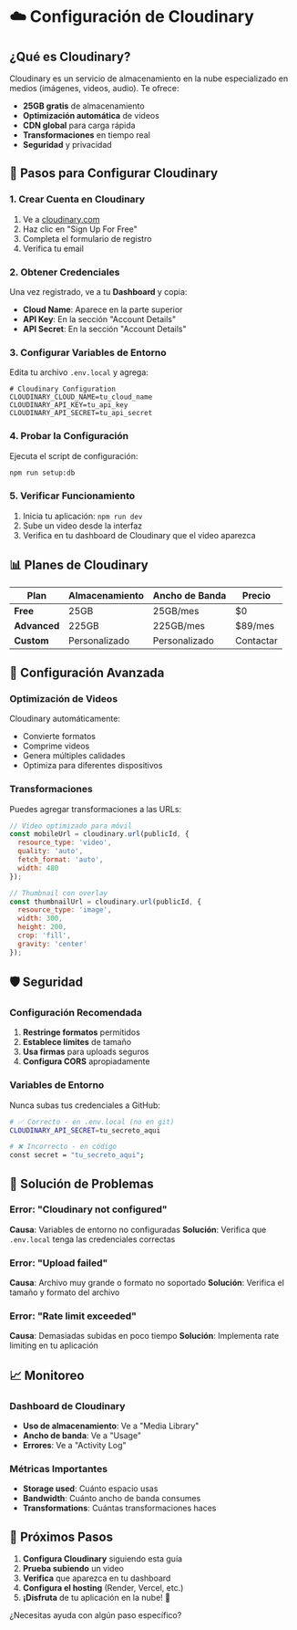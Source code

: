 # ☁️ Configuración de Cloudinary

## ¿Qué es Cloudinary?

Cloudinary es un servicio de almacenamiento en la nube especializado en medios (imágenes, videos, audio). Te ofrece:

- **25GB gratis** de almacenamiento
- **Optimización automática** de videos
- **CDN global** para carga rápida
- **Transformaciones** en tiempo real
- **Seguridad** y privacidad

## 🚀 Pasos para Configurar Cloudinary

### 1. Crear Cuenta en Cloudinary

1. Ve a [cloudinary.com](https://cloudinary.com)
2. Haz clic en "Sign Up For Free"
3. Completa el formulario de registro
4. Verifica tu email

### 2. Obtener Credenciales

Una vez registrado, ve a tu **Dashboard** y copia:

- **Cloud Name**: Aparece en la parte superior
- **API Key**: En la sección "Account Details"
- **API Secret**: En la sección "Account Details"

### 3. Configurar Variables de Entorno

Edita tu archivo `.env.local` y agrega:

```env
# Cloudinary Configuration
CLOUDINARY_CLOUD_NAME=tu_cloud_name
CLOUDINARY_API_KEY=tu_api_key
CLOUDINARY_API_SECRET=tu_api_secret
```

### 4. Probar la Configuración

Ejecuta el script de configuración:

```bash
npm run setup:db
```

### 5. Verificar Funcionamiento

1. Inicia tu aplicación: `npm run dev`
2. Sube un video desde la interfaz
3. Verifica en tu dashboard de Cloudinary que el video aparezca

## 📊 Planes de Cloudinary

| Plan | Almacenamiento | Ancho de Banda | Precio |
|------|----------------|----------------|--------|
| **Free** | 25GB | 25GB/mes | $0 |
| **Advanced** | 225GB | 225GB/mes | $89/mes |
| **Custom** | Personalizado | Personalizado | Contactar |

## 🔧 Configuración Avanzada

### Optimización de Videos

Cloudinary automáticamente:
- Convierte formatos
- Comprime videos
- Genera múltiples calidades
- Optimiza para diferentes dispositivos

### Transformaciones

Puedes agregar transformaciones a las URLs:

```javascript
// Video optimizado para móvil
const mobileUrl = cloudinary.url(publicId, {
  resource_type: 'video',
  quality: 'auto',
  fetch_format: 'auto',
  width: 480
});

// Thumbnail con overlay
const thumbnailUrl = cloudinary.url(publicId, {
  resource_type: 'image',
  width: 300,
  height: 200,
  crop: 'fill',
  gravity: 'center'
});
```

## 🛡️ Seguridad

### Configuración Recomendada

1. **Restringe formatos** permitidos
2. **Establece límites** de tamaño
3. **Usa firmas** para uploads seguros
4. **Configura CORS** apropiadamente

### Variables de Entorno

Nunca subas tus credenciales a GitHub:

```bash
# ✅ Correcto - en .env.local (no en git)
CLOUDINARY_API_SECRET=tu_secreto_aqui

# ❌ Incorrecto - en código
const secret = "tu_secreto_aqui";
```

## 🚨 Solución de Problemas

### Error: "Cloudinary not configured"

**Causa**: Variables de entorno no configuradas
**Solución**: Verifica que `.env.local` tenga las credenciales correctas

### Error: "Upload failed"

**Causa**: Archivo muy grande o formato no soportado
**Solución**: Verifica el tamaño y formato del archivo

### Error: "Rate limit exceeded"

**Causa**: Demasiadas subidas en poco tiempo
**Solución**: Implementa rate limiting en tu aplicación

## 📈 Monitoreo

### Dashboard de Cloudinary

- **Uso de almacenamiento**: Ve a "Media Library"
- **Ancho de banda**: Ve a "Usage"
- **Errores**: Ve a "Activity Log"

### Métricas Importantes

- **Storage used**: Cuánto espacio usas
- **Bandwidth**: Cuánto ancho de banda consumes
- **Transformations**: Cuántas transformaciones haces

## 🎯 Próximos Pasos

1. **Configura Cloudinary** siguiendo esta guía
2. **Prueba subiendo** un video
3. **Verifica** que aparezca en tu dashboard
4. **Configura el hosting** (Render, Vercel, etc.)
5. **¡Disfruta** de tu aplicación en la nube! 🚀

¿Necesitas ayuda con algún paso específico? 
